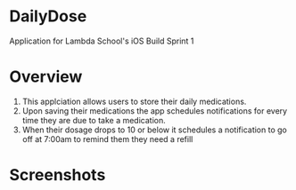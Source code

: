 # DailyDose
Application for Lambda School's iOS Build Sprint 1


# Overview
1. This applciation allows users to store their daily medications.
2. Upon saving their medications the app schedules notifications for every time they are due to take a medication.
3. When their dosage drops to 10 or below it schedules a notification to go off at 7:00am to remind them they need a refill

# Screenshots

